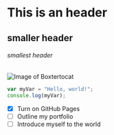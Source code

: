 # This is an header
## smaller header
###### smallest header


![Image of Boxtertocat](https://octodex.github.com/boxertocat/) 


``` javascript
var myVar = "Hello, world!";
console.log(myVar);
```

- [x] Turn on GitHub Pages
- [ ] Outline my portfolio
- [ ] Introduce myself to the world
